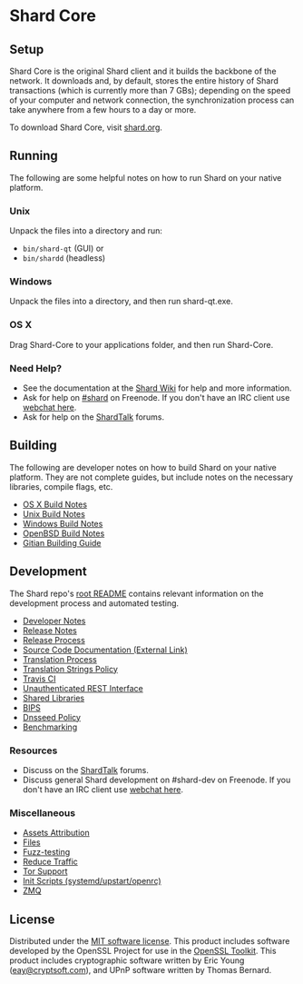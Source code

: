 Shard Core
=============

Setup
---------------------
Shard Core is the original Shard client and it builds the backbone of the network. It downloads and, by default, stores the entire history of Shard transactions (which is currently more than 7 GBs); depending on the speed of your computer and network connection, the synchronization process can take anywhere from a few hours to a day or more.

To download Shard Core, visit [shard.org](https://shard.org).

Running
---------------------
The following are some helpful notes on how to run Shard on your native platform.

### Unix

Unpack the files into a directory and run:

- `bin/shard-qt` (GUI) or
- `bin/shardd` (headless)

### Windows

Unpack the files into a directory, and then run shard-qt.exe.

### OS X

Drag Shard-Core to your applications folder, and then run Shard-Core.

### Need Help?

* See the documentation at the [Shard Wiki](https://shard.info/)
for help and more information.
* Ask for help on [#shard](http://webchat.freenode.net?channels=shard) on Freenode. If you don't have an IRC client use [webchat here](http://webchat.freenode.net?channels=shard).
* Ask for help on the [ShardTalk](https://shardtalk.io/) forums.

Building
---------------------
The following are developer notes on how to build Shard on your native platform. They are not complete guides, but include notes on the necessary libraries, compile flags, etc.

- [OS X Build Notes](build-osx.md)
- [Unix Build Notes](build-unix.md)
- [Windows Build Notes](build-windows.md)
- [OpenBSD Build Notes](build-openbsd.md)
- [Gitian Building Guide](gitian-building.md)

Development
---------------------
The Shard repo's [root README](/README.md) contains relevant information on the development process and automated testing.

- [Developer Notes](developer-notes.md)
- [Release Notes](release-notes.md)
- [Release Process](release-process.md)
- [Source Code Documentation (External Link)](https://dev.visucore.com/shard/doxygen/)
- [Translation Process](translation_process.md)
- [Translation Strings Policy](translation_strings_policy.md)
- [Travis CI](travis-ci.md)
- [Unauthenticated REST Interface](REST-interface.md)
- [Shared Libraries](shared-libraries.md)
- [BIPS](bips.md)
- [Dnsseed Policy](dnsseed-policy.md)
- [Benchmarking](benchmarking.md)

### Resources
* Discuss on the [ShardTalk](https://shardtalk.io/) forums.
* Discuss general Shard development on #shard-dev on Freenode. If you don't have an IRC client use [webchat here](http://webchat.freenode.net/?channels=shard-dev).

### Miscellaneous
- [Assets Attribution](assets-attribution.md)
- [Files](files.md)
- [Fuzz-testing](fuzzing.md)
- [Reduce Traffic](reduce-traffic.md)
- [Tor Support](tor.md)
- [Init Scripts (systemd/upstart/openrc)](init.md)
- [ZMQ](zmq.md)

License
---------------------
Distributed under the [MIT software license](/COPYING).
This product includes software developed by the OpenSSL Project for use in the [OpenSSL Toolkit](https://www.openssl.org/). This product includes
cryptographic software written by Eric Young ([eay@cryptsoft.com](mailto:eay@cryptsoft.com)), and UPnP software written by Thomas Bernard.
